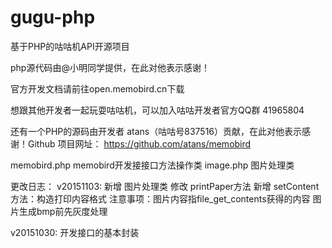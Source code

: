 # gugu-php
基于PHP的咕咕机API开源项目

php源代码由@小明同学提供，在此对他表示感谢！

官方开发文档请前往open.memobird.cn下载

想跟其他开发者一起玩耍咕咕机，可以加入咕咕开发者官方QQ群 41965804

还有一个PHP的源码由开发者 atans（咕咕号837516）贡献，在此对他表示感谢！Github 项目网址： https://github.com/atans/memobird

memobird.php	memobird开发接接口方法操作类
image.php	图片处理类 

更改日志：
v20151103:
新增	图片处理类
修改	printPaper方法
新增	setContent方法：构造打印内容格式
注意事项：图片内容指file_get_contents获得的内容
图片生成bmp前先灰度处理

v20151030:
开发接口的基本封装
